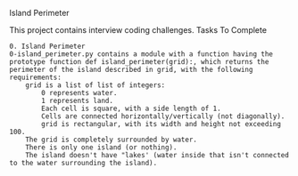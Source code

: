 Island Perimeter

This project contains interview coding challenges.
Tasks To Complete

    0. Island Perimeter
    0-island_perimeter.py contains a module with a function having the prototype function def island_perimeter(grid):, which returns the perimeter of the island described in grid, with the following requirements:
        grid is a list of list of integers:
            0 represents water.
            1 represents land.
            Each cell is square, with a side length of 1.
            Cells are connected horizontally/vertically (not diagonally).
            grid is rectangular, with its width and height not exceeding 100.
        The grid is completely surrounded by water.
        There is only one island (or nothing).
        The island doesn't have "lakes' (water inside that isn't connected to the water surrounding the island).


